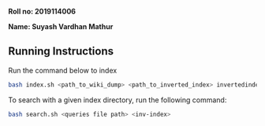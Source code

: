 **Roll no: 2019114006**

**Name: Suyash Vardhan Mathur**

## Running Instructions

Run the command below to index

```bash
bash index.sh <path_to_wiki_dump> <path_to_inverted_index> invertedindex_stat.txt
```

To search with a given index directory, run the following command:

```bash
bash search.sh <queries file path> <inv-index>
```